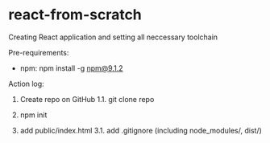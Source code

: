 # react-from-scratch

Creating React application and setting all neccessary toolchain

Pre-requirements:
- npm: npm install -g npm@9.1.2

Action log:

1. Create repo on GitHub
1.1. git clone repo

2. npm init

3. add public/index.html
3.1. add .gitignore (including node_modules/, dist/)

